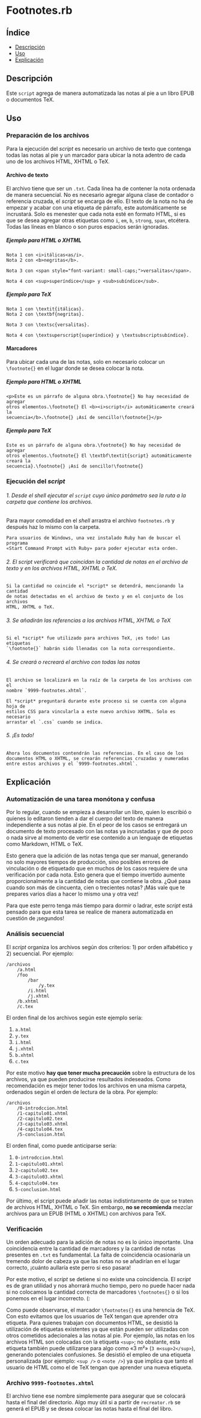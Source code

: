 # Footnotes.rb

## Índice

* [Descripción](#descripción)
* [Uso](#uso)
* [Explicación](#explicación)

## Descripción

Este `script` agrega de manera automatizada las notas al pie a un libro EPUB
o documentos TeX.

## Uso

### Preparación de los archivos

Para la ejecución del *script* es necesario un archivo de texto que contenga
todas las notas al pie y un marcador para ubicar la nota adentro de cada uno
de los archivos HTML, XHTML o TeX.

#### Archivo de texto

El archivo tiene que ser un `.txt`. Cada línea ha de contener la nota ordenada
de manera secuencial. No es necesario agregar alguna clase de contador o
referencia cruzada, el *script* se encarga de ello. El texto de la nota no ha
de empezar y acabar con una etiqueta de párrafo, este automáticamente se
incrustará. Solo es menester que cada nota esté en formato HTML, si es que se
desea agregar otras etiquetas como `i`, `em`, `b`, `strong`, `span`, etcétera.
Todas las líneas en blanco o son puros espacios serán ignoradas.

##### Ejemplo para HTML o XHTML

```
Nota 1 con <i>itálicas<as/i>.
Nota 2 con <b>negritas</b>.

Nota 3 con <span style="font-variant: small-caps;">versalitas</span>.

Nota 4 con <sup>superíndice</sup> y <sub>subíndice</sub>.
```

##### Ejemplo para TeX

```
Nota 1 con \textit{itálicas}.
Nota 2 con \textbf{negritas}.

Nota 3 con \textsc{versalitas}.

Nota 4 con \textsuperscript{superíndice} y \textsubscriptsubíndice}.
```

#### Marcadores

Para ubicar cada una de las notas, solo en necesario colocar un `\footnote{}`
en el lugar donde se desea colocar la nota.

##### Ejemplo para HTML o XHTML

```
<p>Este es un párrafo de alguna obra.\footnote{} No hay necesidad de agregar
otros elementos.\footnote{} El <b><i>script</i> automáticamente creará la
secuencia</b>.\footnote{} ¡Así de sencillo!\footnote{}</p>
```

##### Ejemplo para TeX

```
Este es un párrafo de alguna obra.\footnote{} No hay necesidad de agregar
otros elementos.\footnote{} El \textbf\textit{script} automáticamente creará la
secuencia}.\footnote{} ¡Así de sencillo!\footnote{}
```

### Ejecución del *script*

###### 1. Desde el *shell* ejecutar el `script` cuyo único parámetro sea la ruta a la carpeta que contiene los archivos.

Para mayor comodidad en el *shell* arrastra el archivo `footnotes.rb` y después
haz lo mismo con la carpeta.

    Para usuarios de Windows, una vez instalado Ruby han de buscar el programa
    «Start Command Prompt with Ruby» para poder ejecutar esta orden.

###### 2. El *script* verificará que coincidan la cantidad de notas en el archivo de texto y en los archivos HTML, XHTML o TeX.

    Si la cantidad no coincide el *script* se detendrá, mencionando la cantidad
    de notas detectadas en el archivo de texto y en el conjunto de los archivos
    HTML, XHTML o TeX.

###### 3. Se añadirán las referencias a los archivos HTML, XHTML o TeX

    Si el *script* fue utilizado para archivos TeX, ¡es todo! Las etiquetas
    `\footnote{}` habrán sido llenadas con la nota correspondiente.

###### 4. Se creará o recreará el archivo con todas las notas

    El archivo se localizará en la raíz de la carpeta de los archivos con el
    nombre `9999-footnotes.xhtml`.

    El *script* preguntará durante este proceso si se cuenta con alguna hoja de
    estilos CSS para vincularla a este nuevo archivo XHTML. Solo es necesario
    arrastar el `.css` cuando se indica.

###### 5. ¡Es todo!

    Ahora los documentos contendrán las referencias. En el caso de los
    documentos HTML o XHTML, se crearán referencias cruzadas y numeradas
    entre estos archivos y el `9999-footnotes.xhtml`.

## Explicación

### Automatización de una tarea monótona y confusa

Por lo regular, cuando se empieza a desarrollar un libro, quien lo escribió o
quienes lo editaron tienden a dar el cuerpo del texto de manera independiente
a sus notas al pie. En el peor de los casos se entregará un documento de texto
procesado con las notas ya incrustadas y que de poco o nada sirve al momento de
vertir ese contenido a un lenguaje de etiquetas como Markdown, HTML o TeX.

Esto genera que la adición de las notas tenga que ser manual, generando no solo
mayores tiempos de producción, sino posibles errores de vinculación o de
etiquetado que en muchos de los casos requiere de una verificación por cada
nota. Esto genera que el tiempo invertido aumente proporcionalmente a la
cantidad de notas que contiene la obra. ¿Qué pasa cuando son más de cincuenta,
cien o trecientes notas? ¡Más vale que te prepares varios días a hacer lo mismo
una y otra vez!

Para que este perro tenga más tiempo para dormir o ladrar, este *script* está
pensado para que esta tarea se realice de manera automatizada en cuestión de
¡segundos!

### Análisis secuencial

El *script* organiza los archivos según dos criterios: 1) por orden alfabético
y 2) secuencial. Por ejemplo:

```
/archivos
    /a.html
    /foo
        /bar
            /y.tex
        /i.html
        /j.xhtml
    /b.xhtml
    /c.tex
```
El orden final de los archivos según este ejemplo sería:

1. `a.html`
2. `y.tex`
3. `i.html`
4. `j.xhtml`
5. `b.xhtml`
6. `c.tex`

Por este motivo **hay que tener mucha precaución** sobre la estructura de los
archivos, ya que pueden producirse resultados indeseados. Como recomendación
es mejor tener todos los archivos en una misma carpeta, ordenados según el
orden de lectura de la obra. Por ejemplo:

```
/archivos
    /0-introdccion.html
    /1-capitulo01.xhtml
    /2-capitulo02.tex
    /3-capitulo03.xhtml
    /4-capitulo04.tex
    /5-conclusion.html
```
El orden final, como puede anticiparse sería:

1. `0-introdccion.html`
2. `1-capitulo01.xhtml`
3. `2-capitulo02.tex`
4. `3-capitulo03.xhtml`
5. `4-capitulo04.tex`
6. `5-conclusion.html`

Por último, el script puede añadir las notas indistintamente de que se traten
de archivos HTML, XHTML o TeX. Sin embargo, **no se recomienda** mezclar
archivos para un EPUB (HTML o XHTML) con archivos para TeX.

### Verificación

Un orden adecuado para la adición de notas no es lo único importante. Una
coincidencia entre la cantidad de marcadores y la cantidad de notas presentes en
`.txt` es fundamental. La falta de coincidencia ocasionaría un tremendo dolor
de cabeza ya que las notas no se añadirían en el lugar correcto, ¡cuánto
aullaría este perro si eso pasara!

Por este motivo, el *script* se detiene si no existe una coincidencia. El
*script* es de gran utilidad y nos ahorrará mucho tiempo, pero no puede hacer
nada si no colocamos la cantidad correcta de marcadores `\footnotes{}` o si los
ponemos en el lugar incorrecto. (:

Como puede observarse, el marcador `\footnotes{}` es una herencia de TeX. Con
esto evitamos que los usuarios de TeX tengan que aprender otra etiqueta. Para
quienes trabajan con documentos HTML, se desistió la utilización de etiquetas
existentes ya que están pueden ser utilizadas con otros cometidos adecionales
a las notas al pie. Por ejemplo, las notas en los archivos HTML son colocadas
con la etiqueta `<sup>`; no obstante, esta etiqueta también puede utilizarse
para algo como «3 m²» (`3 m<sup>2</sup>`), generando potenciales confusiones.
Se desistió el empleo de una etiqueta personalizada (por ejemplo: `<sup />` o
`<note />`) ya que implica que tanto el usuario de HTML como el de TeX tengan
que aprender una nueva etiqueta.

### Archivo `9999-footnotes.xhtml`

El archivo tiene ese nombre simplemente para asegurar que se colocará hasta el
final del directorio. Algo muy útil si a partir de `recreator.rb` se generá
el EPUB y se desea colocar las notas hasta el final del libro.
